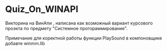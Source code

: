 # Quiz_On_WINAPI
Викторина на ВинАпи ,
написана как возможный вариант курсового проэкта по предмету "Системное прогораммирование".

Примечание  для  коректной  работы функции PlaySound в компоновщике добавте winmm.lib
